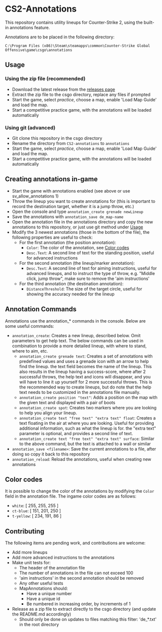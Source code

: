 ﻿# CS2-Annotations

This repository contains utility lineups for Counter-Strike 2, using the built-in annotations feature.

Annotations are to be placed in the following directory:

```text
C:\Program Files (x86)\Steam\steamapps\common\Counter-Strike Global Offensive\game\csgo\annotations
```

## Usage

### Using the zip file (recommended)

- Download the latest release from the [releases page](https://github.com/ReneRebsdorf/CS2-annotations/releases)
- Extract the zip file to the csgo directory, replace any files if prompted
- Start the game, select *practice*, choose a map, enable 'Load Map Guide' and load the map.
- Start a competitive practice game, with the annotations will be loaded automatically

### Using git (advanced)

- Git clone this repository in the csgo directory
- Rename the directory from `CS2-annotations` to `annotations`
- Start the game, select *practice*, choose a map, enable 'Load Map Guide' and load the map.
- Start a competitive practice game, with the annotations will be loaded automatically

## Creating annotations in-game

- Start the game with annotations enabled (see above or use sv_allow_annotations 1)
- Throw the lineup you want to create annotations for (this is important to record the destination target, whether it is
  a jump throw, etc.)
- Open the console and type `annotation_create grenade newLineup`
- Save the annotations with `annotation_save de_map-name`
- Open the annotation file in the annotations directory and copy the new annotations to this repository,
  or just use git method under [Usage](#usage)
- Modify the 3 newest annotations (those in the bottom of the file), the following properties are useful to check:
  - For the first annotation (the position annotation):
    - `Color`: The color of the annotation, see [Color codes](#color-codes)
    - `Desc.Text`: A second line of text for the standing position, useful for advanced instructions
  - For the second annotation (the lineup/marker annotation):
    - `Desc.Text`: A second line of text for aiming instructions, useful for advanced lineups, and to instruct the type
    of throw, e.g. "Middle click, jump throw", make sure to remove the 'aim instructions'
  - For the third annotation (the destination annotation):
    - `DistanceThreshold`: The size of the target circle, useful for showing the accuracy needed for the lineup

## Annotation Commands

Annotations use the annotation_* commands in the console. Below are some useful commands:

- `annotation_create`: Creates a new lineup, described below. Omit parameters to get help text.
  The below commands can be used in combination to provide a more detailed lineup, with where to stand, where to aim,
  etc.
  - `annotation_create grenade text`: Creates a set of annotations with predefined values and uses a grenade icon with
  an arrow to help find the lineup. the text field becomes the name of the lineup. This also results in the lineup
  having a success-score, where after 2 successful throws, the help text and icons will disappear, and you will have to
  line it up yourself for 2 more successful throws. This is the recommended way to create lineups, but do note that the
  help text needs to be customized in the annotations file manually.
  - `annotation_create position "text"`: Adds a position on the map with the given text and displayed with a pair of
  boots
  - `annotation_create spot`: Creates two markers where you are looking to help you align your lineup.
  - `annotation_create text "free text" "extra text" float`: Creates a text floating in the air at where you are
  looking. Useful for providing additional information, such as what the lineup is for. the "extra text" parameter is
  optional, and provides a second line of text.
  - `annotation_create text "free text" "extra text" surface`: Similar to the above command, but the text is attached to
  a wall or similar
- `annotation_save <filename>`: Save the current annotations to a file, after doing so copy it back to this repository
- `annotation_reload`: Reload the annotations, useful when creating new annotations

## Color codes

It is possible to change the color of the annotations by modifying the `Color` field in the annotation file. The ingame
color codes are as follows:

- `white`: [ 255, 255, 255 ]
- `ct-blue`: [ 151, 201, 250 ]
- `t-yellow`: [ 234, 191, 86 ]

## Contributing

The following items are pending work, and contributions are welcome:

- Add more lineups
- Add more advanced instructions to the annotations
- Make unit tests for:
  - The header of the annotation file
  - The number of annotations in the file can not exceed 100
  - 'aim instructions' in the second annotation should be removed
  - Any other useful tests
  - MapAnnotations should:
    - Have a unique number
    - Have a unique id
    - Be numbered in increasing order, by increments of 1
- Release as a zip file to extract directly to the csgo directory (and update the README.md accordingly)
  - Should only be done on updates to files matching this filter: 'de_*.txt' in the root directory
